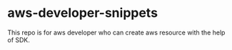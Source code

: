 # aws-developer-snippets
This repo is for aws developer who can create aws resource with the help of SDK.
